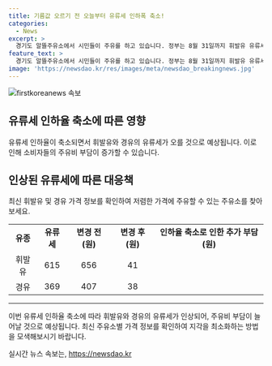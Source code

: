 ```yaml
---
title: 기름값 오르기 전 오늘부터 유류세 인하폭 축소!
categories:
  - News
excerpt: >
  경기도 알뜰주유소에서 시민들이 주유를 하고 있습니다. 정부는 8월 31일까지 휘발유 유류세를 25%에서 20%, 경유는 37%에서 30%로 인하합니다. 결과적으로 휘발유의 유류세는 41원, 경유는 38원 오르게 됩니다.
feature_text: >
  경기도 알뜰주유소에서 시민들이 주유를 하고 있습니다. 정부는 8월 31일까지 휘발유 유류세를 25%에서 20%, 경유는 37%에서 30%로 인하합니다. 결과적으로 휘발유의 유류세는 41원, 경유는 38원 오르게 됩니다.
image: 'https://newsdao.kr/res/images/meta/newsdao_breakingnews.jpg'
---
```


<p><img src="https://newsdao.kr/res/images/meta/newsdao_breakingnews.jpg" alt="firstkoreanews 속보" /></p>

<h2 data-ke-size="size26">유류세 인하율 축소에 따른 영향</h2>

<p data-ke-size="size16">유류세 인하율이 축소되면서 휘발유와 경유의 유류세가 오를 것으로 예상됩니다. 이로 인해 소비자들의 주유비 부담이 증가할 수 있습니다.</p>

<h2 data-ke-size="size26">인상된 유류세에 따른 대응책</h2>

<p data-ke-size="size16">최신 휘발유 및 경유 가격 정보를 확인하여 저렴한 가격에 주유할 수 있는 주유소를 찾아보세요.</p>

<table>
<tbody>
<tr>
<td style="text-align: center; height: 17px;"><b>유종</b></td>
<td style="text-align: center; height: 17px;"><b>유류세</b></td>
<td style="text-align: center; height: 17px;"><b>변경 전(원)</b></td>
<td style="text-align: center; height: 17px;"><b>변경 후(원)</b></td>
<td style="text-align: center; height: 17px;"><b>인하율 축소로 인한 추가 부담(원)</b></td>
</tr>
<tr>
<td style="text-align: center; height: 17px;">휘발유</td>
<td style="text-align: center; height: 17px;">615</td>
<td style="text-align: center; height: 17px;">656</td>
<td style="text-align: center; height: 17px;">41</td>
</tr>
<tr>
<td style="text-align: center; height: 17px;">경유</td>
<td style="text-align: center; height: 17px;">369</td>
<td style="text-align: center; height: 17px;">407</td>
<td style="text-align: center; height: 17px;">38</td>
</tr>
</tbody>
</table>

<hr>

<p data-ke-size="size16">이번 유류세 인하율 축소에 따라 휘발유와 경유의 유류세가 인상되어, 주유비 부담이 늘어날 것으로 예상됩니다. 최신 주유소별 가격 정보를 확인하여 지각을 최소화하는 방법을 모색해보시기 바랍니다.</p>
실시간 뉴스 속보는, <a href="https://newsdao.kr" rel="dofollow">https://newsdao.kr</a>


